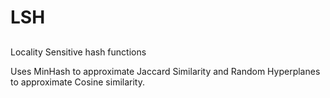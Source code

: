 # LSH
##

Locality Sensitive hash functions

Uses MinHash to approximate Jaccard Similarity and Random Hyperplanes to approximate Cosine similarity.
